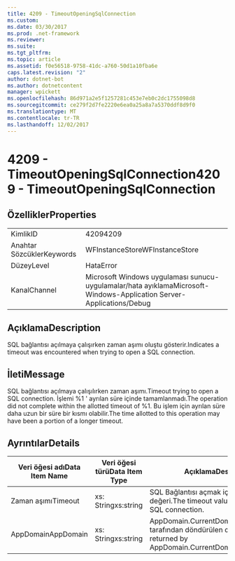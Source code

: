 ```yaml
---
title: 4209 - TimeoutOpeningSqlConnection
ms.custom: 
ms.date: 03/30/2017
ms.prod: .net-framework
ms.reviewer: 
ms.suite: 
ms.tgt_pltfrm: 
ms.topic: article
ms.assetid: f0e56518-9758-41dc-a760-50d1a10fba6e
caps.latest.revision: "2"
author: dotnet-bot
ms.author: dotnetcontent
manager: wpickett
ms.openlocfilehash: 86d971a2e5f1257281c453e7eb0c2dc1755098d8
ms.sourcegitcommit: ce279f2d7fe2220e6ea0a25a8a7a5370ddf8d9f0
ms.translationtype: MT
ms.contentlocale: tr-TR
ms.lasthandoff: 12/02/2017
---
```

# <a name="4209---timeoutopeningsqlconnection"></a><span data-ttu-id="b1c21-102">4209 - TimeoutOpeningSqlConnection</span><span class="sxs-lookup"><span data-stu-id="b1c21-102">4209 - TimeoutOpeningSqlConnection</span></span>
## <a name="properties"></a><span data-ttu-id="b1c21-103">Özellikler</span><span class="sxs-lookup"><span data-stu-id="b1c21-103">Properties</span></span>  
  
|||  
|-|-|  
|<span data-ttu-id="b1c21-104">Kimlik</span><span class="sxs-lookup"><span data-stu-id="b1c21-104">ID</span></span>|<span data-ttu-id="b1c21-105">4209</span><span class="sxs-lookup"><span data-stu-id="b1c21-105">4209</span></span>|  
|<span data-ttu-id="b1c21-106">Anahtar Sözcükler</span><span class="sxs-lookup"><span data-stu-id="b1c21-106">Keywords</span></span>|<span data-ttu-id="b1c21-107">WFInstanceStore</span><span class="sxs-lookup"><span data-stu-id="b1c21-107">WFInstanceStore</span></span>|  
|<span data-ttu-id="b1c21-108">Düzey</span><span class="sxs-lookup"><span data-stu-id="b1c21-108">Level</span></span>|<span data-ttu-id="b1c21-109">Hata</span><span class="sxs-lookup"><span data-stu-id="b1c21-109">Error</span></span>|  
|<span data-ttu-id="b1c21-110">Kanal</span><span class="sxs-lookup"><span data-stu-id="b1c21-110">Channel</span></span>|<span data-ttu-id="b1c21-111">Microsoft Windows uygulaması sunucu-uygulamalar/hata ayıklama</span><span class="sxs-lookup"><span data-stu-id="b1c21-111">Microsoft-Windows-Application Server-Applications/Debug</span></span>|  
  
## <a name="description"></a><span data-ttu-id="b1c21-112">Açıklama</span><span class="sxs-lookup"><span data-stu-id="b1c21-112">Description</span></span>  
 <span data-ttu-id="b1c21-113">SQL bağlantısı açılmaya çalışırken zaman aşımı oluştu gösterir.</span><span class="sxs-lookup"><span data-stu-id="b1c21-113">Indicates a timeout was encountered when trying to open a SQL connection.</span></span>  
  
## <a name="message"></a><span data-ttu-id="b1c21-114">İleti</span><span class="sxs-lookup"><span data-stu-id="b1c21-114">Message</span></span>  
 <span data-ttu-id="b1c21-115">SQL bağlantısı açılmaya çalışılırken zaman aşımı.</span><span class="sxs-lookup"><span data-stu-id="b1c21-115">Timeout trying to open a SQL connection.</span></span> <span data-ttu-id="b1c21-116">İşlemi %1 ' ayrılan süre içinde tamamlanmadı.</span><span class="sxs-lookup"><span data-stu-id="b1c21-116">The operation did not complete within the allotted timeout of %1.</span></span> <span data-ttu-id="b1c21-117">Bu işlem için ayrılan süre daha uzun bir süre bir kısmı olabilir.</span><span class="sxs-lookup"><span data-stu-id="b1c21-117">The time allotted to this operation may have been a portion of a longer timeout.</span></span>  
  
## <a name="details"></a><span data-ttu-id="b1c21-118">Ayrıntılar</span><span class="sxs-lookup"><span data-stu-id="b1c21-118">Details</span></span>  
  
|<span data-ttu-id="b1c21-119">Veri öğesi adı</span><span class="sxs-lookup"><span data-stu-id="b1c21-119">Data Item Name</span></span>|<span data-ttu-id="b1c21-120">Veri öğesi türü</span><span class="sxs-lookup"><span data-stu-id="b1c21-120">Data Item Type</span></span>|<span data-ttu-id="b1c21-121">Açıklama</span><span class="sxs-lookup"><span data-stu-id="b1c21-121">Description</span></span>|  
|--------------------|--------------------|-----------------|  
|<span data-ttu-id="b1c21-122">Zaman aşımı</span><span class="sxs-lookup"><span data-stu-id="b1c21-122">Timeout</span></span>|<span data-ttu-id="b1c21-123">xs: String</span><span class="sxs-lookup"><span data-stu-id="b1c21-123">xs:string</span></span>|<span data-ttu-id="b1c21-124">SQL Bağlantısı açmak için zaman aşımı değeri.</span><span class="sxs-lookup"><span data-stu-id="b1c21-124">The timeout value for opening the SQL connection.</span></span>|  
|<span data-ttu-id="b1c21-125">AppDomain</span><span class="sxs-lookup"><span data-stu-id="b1c21-125">AppDomain</span></span>|<span data-ttu-id="b1c21-126">xs: String</span><span class="sxs-lookup"><span data-stu-id="b1c21-126">xs:string</span></span>|<span data-ttu-id="b1c21-127">AppDomain.CurrentDomain.FriendlyName tarafından döndürülen dize.</span><span class="sxs-lookup"><span data-stu-id="b1c21-127">The string returned by AppDomain.CurrentDomain.FriendlyName.</span></span>|

